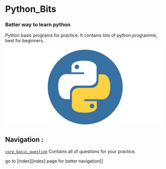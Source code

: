 # Python_Bits

### Batter way to learn python

Python basic programs for practice. It contains lots of python programme, best for beginners.
 
![Python Logo](img/py.png)

## Navigation :

[`core_basic_question`][questions] Contains all of questions for your practice.

go to [index][index] page for batter navigation[]





[questions]: questions/1_1.md
[nav]: index.md